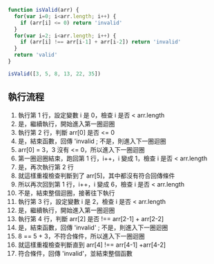 ``` js
function isValid(arr) {
  for(var i=0; i<arr.length; i++) {
    if (arr[i] <= 0) return 'invalid'
  }
  for(var i=2; i<arr.length; i++) {
    if (arr[i] !== arr[i-1] + arr[i-2]) return 'invalid'
  }
  return 'valid'
}

isValid([3, 5, 8, 13, 22, 35])
```


## 執行流程
1. 執行第 1 行，設定變數 i 是 0，檢查 i 是否 < arr.length
2. 是，繼續執行，開始進入第一圈迴圈 
3. 執行第 2 行，判斷 arr[0] 是否 <= 0
4. 是，結束函數，回傳 'invalid ; 不是，則進入下一圈迴圈
5. arr[0] = 3，3 沒有 <= 0，所以進入下一圈迴圈
6. 第一圈迴圈結束，跑回第 1 行，i++，i 變成 1，檢查 i 是否 < arr.length
7. 是，再次執行第 2 行 
8. 就這樣重複檢查判斷到了 arr[5]，其中都沒有符合回傳條件
9. 所以再次回到第 1 行，i++，i 變成 6，檢查 i 是否 < arr.length
10. 不是，結束整個迴圈，接著往下執行
11. 執行第 3 行，設定變數 i 是 2，檢查 i 是否 < arr.length
12. 是，繼續執行，開始進入第一圈迴圈 
13. 執行第 4 行，判斷 arr[2] 是否 !== arr[2-1] + arr[2-2]
14. 是，結束函數，回傳 'invalid' ; 不是，則進入下一圈迴圈
15. 8 == 5 + 3，不符合條件，所以進入下一圈迴圈
16. 就這樣重複檢查判斷直到 arr[4] !== arr[4-1] +arr[4-2]
17. 符合條件，回傳 'invalid'，並結束整個函數